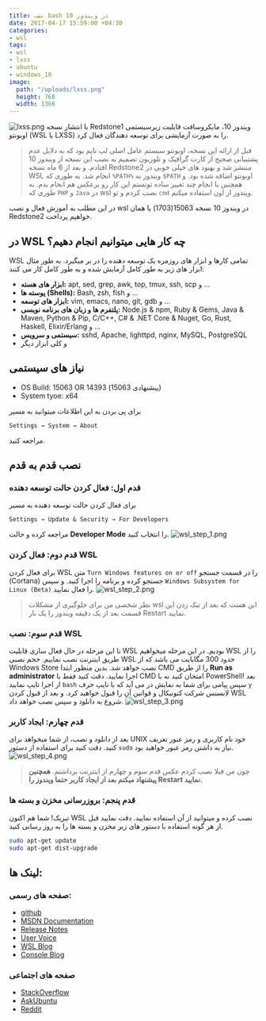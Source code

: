 ```yaml
---
title: نصب bash در ویندوز 10
date: 2017-04-17 15:59:00 +04:30
categories:
- wsl
tags:
- wsl
- lxss
- ubuntu
- windows_10
image:
  path: "/uploads/lxss.png"
  height: 768
  width: 1366
---
```


![lxss.png](/uploads/lxss.png)
با انتشار نسخه Redstone1 ویندوز 10، مایکروسافت قابلیت زیرسیستمی اوبونتو (WSL یا LXSS) را به صورت آزمایشی برای توسعه دهندگان فعال کرد.
> قبل از ارائه این نسخه، اوبونتو سیستم عامل اصلی لپ تاپم بود که به دلایل عدم پشتیبانی صحیح از کارت گرافیک و تلوزیون تصمیم به نصب این نسخه از ویندوز 10 افتادم. و بعد از 6 ماه نسخه Redstone2 منتشر شد و بهبود های خیلی خوبی در WSL انجام شد. به طوری که `%PATH%` ویندوز به `$PATH` اوبونتو اضافه شده بود. و همچنین با انجام چند تغییر ساده تونستم این کار رو برعکس هم انجام بدم. به طوری که `PHP` و `Java` در wsl نصب کردم و تو `cmd` ویندوز از اون استفاده میکنم.

در این مطلب به آموزش فعال و نصب wsl در ویندوز 10 نسخه 15063(1703) یا همان Redstone2 خواهیم پرداخت.

<!-- more -->
## در WSL چه کار هایی میتوانیم انجام دهیم؟

WSL تمامی کارها و ابزار های روزمره یک توسعه دهنده را در بر میگیرد. به طور مثال ابزار های زیر به طور کامل آزمایش شده و به طور کامل کار می کنند:

* **ابزار های هسته:** apt, sed, grep, awk, top, tmux, ssh, scp و ...
* **پوسته ها (Shells):** Bash, zsh, fish و ...
* **ابزار های توسعه:** vim, emacs, nano, git, gdb و ...
* **پلتفرم ها و زبان های برنامه نویسی:** Node.js & npm, Ruby & Gems, Java & Maven, Python & Pip, C/C++, C# & .NET Core & Nuget, Go, Rust, Haskell, Elixir/Erlang و ...
* **سیستمی و سرویس:** sshd, Apache, lighttpd, nginx, MySQL, PostgreSQL
* و کلی ابزار دیگر

## نیاز های سیستمی

* OS Build: 15063 OR 14393 (پیشنهادی 15063)
* System tyoe: x64

برای پی بردن به این اطلاعات میتوانید به مسیر
```
Settings → System → About
```
مراجعه کنید.

## نصب قدم به قدم

### قدم اول: فعال کردن حالت توسعه دهنده

برای فعال کردن حالت توسعه دهنده به مسیر
```
Settings → Update & Security → For Developers
```
مراجعه کرده و حالت **Developer Mode** را انتخاب کنید.
![wsl_step_1.png](/uploads/wsl_step_1.png)

### قدم دوم: فعال کردن WSL

برای فعال کردن WSL متن `Turn Windows features on or off` را در قسمت جستجو (Cortana) جستجو کرده و برنامه را اجرا کنید. و سپس `Windows Subsystem for Linux (Beta)` را فعال نمایید.
![wsl_step_2.png](/uploads/wsl_step_2.png)

> نظر شخصی من برای جلوگیری از مشکلات wsl این هست که بعد از تیک زدن این قسمت بعد از یک دقیقه ویندوز را یک بار Restart نمایید.

### قدم سوم: نصب WSL

تا این مرحله در حال فعال سازی قابلیت WSL بودیم. در این مرحله میخواهیم WSL را از طریق اینترنت نصب نماییم. حجم نصبی WSL حدود 300 مگابایت می باشد که از Windows Store نصب خواهد شد. بدین منظور ابتدا CMD را از طریق **Run as administrator** اجرا نمایید. دقت کنید فقط با CMD امتحان کنید نه با PowerShell! بعد از اجرا تایپ نمایید `bash` سپس پیامی برای شما به نمایش در می آید که با تایپ حرف `y` لایسنس شرکت کنونیکال و قوانین آن را قبول خواهید کرد. و بعد از قبول کردن WSL شروع به دانلود و سپس نصب خواهد داد.
![wsl_step_3.png](/uploads/wsl_step_3.png)

### قدم چهارم: ایجاد کاربر

بعد از دانلود و نصب، از شما میخواهد برای UNIX خود نام کاربری و رمز عبور تعریف کنید. دقت کنید برای استفاده از دستور `sudo` نیاز به داشتن رمز عبور خواهید بود.
![wsl_step_4.png](/uploads/wsl_step_4.png)

> چون من قبلا نصب کردم عکس قدم سوم و چهارم از اینترنت برداشتم. **همچنین پیشنهاد میکنم بعد از ایجاد کاربر حتما ویندوز را Restart نمایید.**

### قدم پنجم: بروزرسانی مخزن و بسته ها

تبریک! شما هم اکنون WSL نصب کرده و میتوانید از آن استفاده نمایید. دقت نمایید قبل از هر گونه استفاده با دستور های زیر مخزن و بسته ها را به روز رسانی کنید.

``` sh
sudo apt-get update
sudo apt-get dist-upgrade
```

## لینک ها:

### صفحه های رسمی:

* [github](https://github.com/Microsoft/BashOnWindows)
* [MSDN Documentation](https://msdn.microsoft.com/en-us/commandline/wsl/about)
* [Release Notes](https://msdn.microsoft.com/en-us/commandline/wsl/release_notes)
* [User Voice](https://wpdev.uservoice.com/forums/266908-command-prompt-console-bash-on-ubuntu-on-windo/category/161892-bash)
* [WSL Blog](https://blogs.msdn.microsoft.com/wsl)
* [Console Blog](https://blogs.msdn.microsoft.com/commandline/)

### صفحه های اجتماعی

* [StackOverflow](http://stackoverflow.com/questions/tagged/wsl)
* [AskUbuntu](http://askubuntu.com/questions/tagged/wsl)
* [Reddit](https://www.reddit.com/r/bashonubuntuonwindows/)